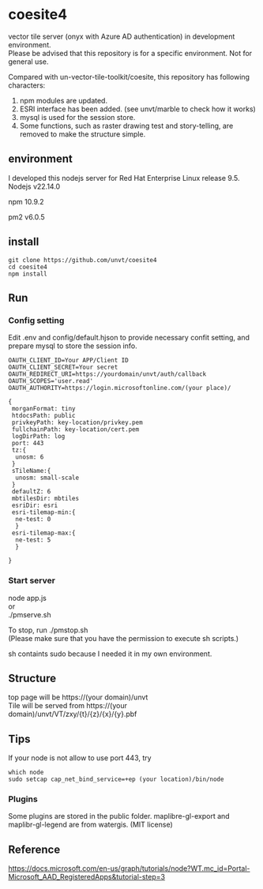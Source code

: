 # coesite4
vector tile server (onyx with Azure AD authentication) in development environment.  
Please be advised that this repository is for a specific environment. Not for general use.

Compared with un-vector-tile-toolkit/coesite, this repository has following characters:
1. npm modules are updated.  
2. ESRI interface has been added. (see unvt/marble to check how it works)  
3. mysql is used for the session store.  
4. Some functions, such as raster drawing test and story-telling, are removed to make the structure simple.

## environment
I developed this nodejs server for Red Hat Enterprise Linux release 9.5.  
Nodejs v22.14.0

npm 10.9.2

pm2 v6.0.5


## install
```console
git clone https://github.com/unvt/coesite4
cd coesite4
npm install
```
## Run
### Config setting
Edit .env and config/default.hjson to provide necessary confit setting, and prepare mysql to store the session info.

```
OAUTH_CLIENT_ID=Your APP/Client ID
OAUTH_CLIENT_SECRET=Your secret
OAUTH_REDIRECT_URI=https://yourdomain/unvt/auth/callback
OAUTH_SCOPES='user.read'
OAUTH_AUTHORITY=https://login.microsoftonline.com/(your place)/
```

```
{
 morganFormat: tiny
 htdocsPath: public
 privkeyPath: key-location/privkey.pem
 fullchainPath: key-location/cert.pem
 logDirPath: log
 port: 443
 tz:{
  unosm: 6
 }
 sTileName:{
  unosm: small-scale
 }
 defaultZ: 6
 mbtilesDir: mbtiles
 esriDir: esri
 esri-tilemap-min:{
  ne-test: 0
  }
 esri-tilemap-max:{
  ne-test: 5
  }

}
```
### Start server
node app.js  
 or  
./pmserve.sh

To stop, run ./pmstop.sh  
(Please make sure that you have the permission to execute sh scripts.)

sh containts sudo because I needed it in my own environment.

## Structure
top page will be https://(your domain)/unvt  
Tile will be served from https://(your domain)/unvt/VT/zxy/{t}/{z}/{x}/{y}.pbf  

## Tips
If your node is not allow to use port 443, try  

```console
which node
sudo setcap cap_net_bind_service=+ep (your location)/bin/node
```

### Plugins
Some plugins are stored in the public folder.
maplibre-gl-export and maplibr-gl-legend are from watergis. (MIT license)


## Reference
https://docs.microsoft.com/en-us/graph/tutorials/node?WT.mc_id=Portal-Microsoft_AAD_RegisteredApps&tutorial-step=3  

